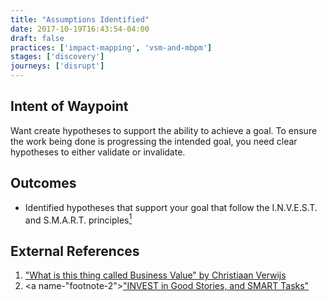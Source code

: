```yaml
---
title: "Assumptions Identified"
date: 2017-10-19T16:43:54-04:00
draft: false
practices: ['impact-mapping', 'vsm-and-mbpm']
stages: ['discovery']
journeys: ['disrupt']
---
```

## Intent of Waypoint
Want create hypotheses to support the ability to achieve a goal. To ensure the work being done is progressing the intended goal, you need clear hypotheses to either validate or invalidate.

## Outcomes

- Identified hypotheses that support your goal that follow the I.N.V.E.S.T. and S.M.A.R.T. principles[<sup>1</sup>](footnote-2)

## External References
1. <a name="footnote-1"></a>["What is this thing called Business Value" by Christiaan Verwijs](https://blog.agilistic.nl/what-is-this-thing-called-business-value/)
2. <a name-"footnote-2"></a>["INVEST in Good Stories, and SMART Tasks"](https://xp123.com/articles/invest-in-good-stories-and-smart-tasks/)

